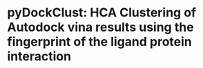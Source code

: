 # pyDockClust: HCA Clustering of Autodock vina results using the fingerprint of the ligand protein interaction 
